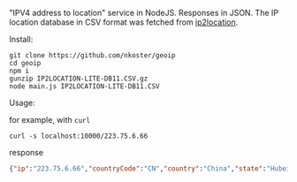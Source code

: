 "IPV4 address to location" service in NodeJS.
Responses in JSON.
The IP location database in CSV format was fetched from [ip2location](http://lite.ip2location.com).

Install:

```
git clone https://github.com/nkoster/geoip
cd geoip
npm i
gunzip IP2LOCATION-LITE-DB11.CSV.gz
node main.js IP2LOCATION-LITE-DB11.CSV
```

Usage:

for example, with `curl`
```
curl -s localhost:10000/223.75.6.66
```
response
```json
{"ip":"223.75.6.66","countryCode":"CN","country":"China","state":"Hubei","city":"Wuhan"}
```
